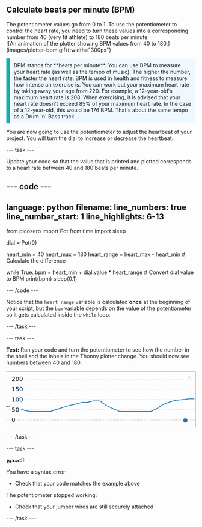 ## Calculate beats per minute (BPM)

<div style="display: flex; flex-wrap: wrap">
<div style="flex-basis: 200px; flex-grow: 1; margin-right: 15px;">
The potentiometer values go from 0 to 1. To use the potentiometer to control the heart rate, you need to turn these values into a corresponding number from 40 (very fit athlete) to 180 beats per minute. 
</div>
<div>
![An animation of the plotter showing BPM values from 40 to 180.](images/plotter-bpm.gif){:width="300px"}
</div>
</div>

<p style='border-left: solid; border-width:10px; border-color: #0faeb0; background-color: aliceblue; padding: 10px;'>
BPM stands for **beats per minute**. You can use BPM to measure your heart rate (as well as the tempo of music). The higher the number, the faster the heart rate. BPM is used in health and fitness to measure how intense an exercise is. You can work out your maximum heart rate by taking away your age from 220. For example, a 12-year-old's maximum heart rate is 208. When exercising, it is advised that your heart rate doesn't exceed 85% of your maximum heart rate. In the case of a 12-year-old, this would be 176 BPM. That's about the same tempo as a Drum 'n' Bass track.
</p>

You are now going to use the potentiometer to adjust the heartbeat of your project. You will turn the dial to increase or decrease the heartbeat.

--- task ---

Update your code so that the value that is printed and plotted corresponds to a heart rate between 40 and 180 beats per minute.

--- code ---
---
language: python filename: line_numbers: true line_number_start: 1
line_highlights: 6-13
---
from picozero import Pot from time import sleep

dial = Pot(0)

heart_min = 40 heart_max = 180 heart_range = heart_max - heart_min # Calculate the difference

while True: bpm = heart_min + dial.value * heart_range # Convert dial value to BPM print(bpm) sleep(0.1)

--- /code ---

Notice that the `heart_range` variable is calculated **once** at the beginning of your script, but the `bpm` variable depends on the value of the potentiometer so it gets calculated inside the `while` loop.

--- /task ---

--- task ---

**Test:** Run your code and turn the potentiometer to see how the number in the shell and the labels in the Thonny plotter change. You should now see numbers between 40 and 180.

![A screenshot of values plotted with a range from 0 to 180.](images/plotter-bpm.png)

--- /task ---

--- task ---

**التصحيح:**

You have a syntax error:
+ Check that your code matches the example above

The potentiometer stopped working:
+ Check that your jumper wires are still securely attached

--- /task ---


